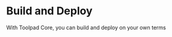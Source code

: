 # Build and Deploy

<p class="description">With Toolpad Core, you can build and deploy on your own terms </p>
